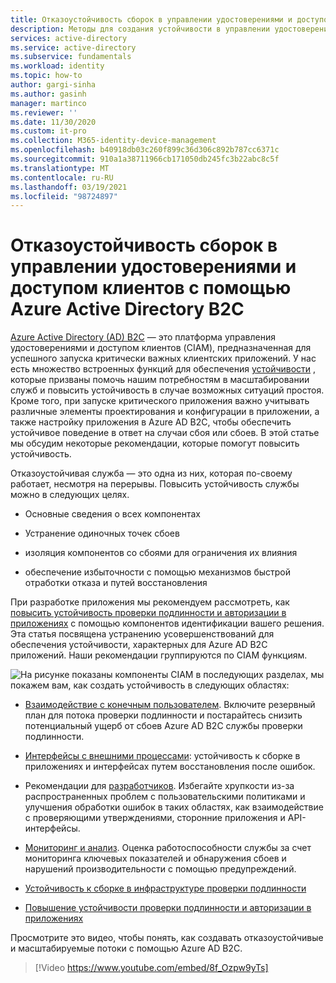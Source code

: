 ```yaml
---
title: Отказоустойчивость сборок в управлении удостоверениями и доступом клиентов с помощью Azure AD B2C | Документация Майкрософт
description: Методы для создания устойчивости в управлении удостоверениями и доступом клиентов с помощью Azure AD B2C
services: active-directory
ms.service: active-directory
ms.subservice: fundamentals
ms.workload: identity
ms.topic: how-to
author: gargi-sinha
ms.author: gasinh
manager: martinco
ms.reviewer: ''
ms.date: 11/30/2020
ms.custom: it-pro
ms.collection: M365-identity-device-management
ms.openlocfilehash: b40918db03c260f899c36d306c892b787cc6371c
ms.sourcegitcommit: 910a1a38711966cb171050db245fc3b22abc8c5f
ms.translationtype: MT
ms.contentlocale: ru-RU
ms.lasthandoff: 03/19/2021
ms.locfileid: "98724897"
---
```

# <a name="build-resilience-in-your-customer-identity-and-access-management-with-azure-active-directory-b2c"></a>Отказоустойчивость сборок в управлении удостоверениями и доступом клиентов с помощью Azure Active Directory B2C

[Azure Active Directory (AD) B2C](../../active-directory-b2c/overview.md) — это платформа управления удостоверениями и доступом клиентов (CIAM), предназначенная для успешного запуска критически важных клиентских приложений. У нас есть множество встроенных функций для обеспечения [устойчивости](https://azure.microsoft.com/blog/advancing-azure-active-directory-availability/) , которые призваны помочь нашим потребностям в масштабировании служб и повысить устойчивость в случае возможных ситуаций простоя. Кроме того, при запуске критического приложения важно учитывать различные элементы проектирования и конфигурации в приложении, а также настройку приложения в Azure AD B2C, чтобы обеспечить устойчивое поведение в ответ на случаи сбоя или сбоев. В этой статье мы обсудим некоторые рекомендации, которые помогут повысить устойчивость.

Отказоустойчивая служба — это одна из них, которая по-своему работает, несмотря на перерывы. Повысить устойчивость службы можно в следующих целях.

- Основные сведения о всех компонентах

- Устранение одиночных точек сбоев

- изоляция компонентов со сбоями для ограничения их влияния

- обеспечение избыточности с помощью механизмов быстрой отработки отказа и путей восстановления

При разработке приложения мы рекомендуем рассмотреть, как [повысить устойчивость проверки подлинности и авторизации в приложениях](resilience-app-development-overview.md) с помощью компонентов идентификации вашего решения. Эта статья посвящена устранению усовершенствований для обеспечения устойчивости, характерных для Azure AD B2C приложений. Наши рекомендации группируются по CIAM функциям.

![На рисунке показаны компоненты CIAM ](media/resilience-b2c/high-level-components.png) в последующих разделах, мы покажем вам, как создать устойчивость в следующих областях:

- [Взаимодействие с конечным пользователем](resilient-end-user-experience.md). Включите резервный план для потока проверки подлинности и постарайтесь снизить потенциальный ущерб от сбоев Azure AD B2C службы проверки подлинности.

- [Интерфейсы с внешними процессами](resilient-external-processes.md): устойчивость к сборке в приложениях и интерфейсах путем восстановления после ошибок.  

- Рекомендации для [разработчиков](resilience-b2c-developer-best-practices.md). Избегайте хрупкости из-за распространенных проблем с пользовательскими политиками и улучшения обработки ошибок в таких областях, как взаимодействие с проверяющими утверждениями, сторонние приложения и API-интерфейсы.

- [Мониторинг и анализ](resilience-with-monitoring-alerting.md). Оценка работоспособности службы за счет мониторинга ключевых показателей и обнаружения сбоев и нарушений производительности с помощью предупреждений.

- [Устойчивость к сборке в инфраструктуре проверки подлинности](resilience-in-infrastructure.md)

- [Повышение устойчивости проверки подлинности и авторизации в приложениях](resilience-app-development-overview.md)

Просмотрите это видео, чтобы понять, как создавать отказоустойчивые и масштабируемые потоки с помощью Azure AD B2C.
>[!Video https://www.youtube.com/embed/8f_Ozpw9yTs]
